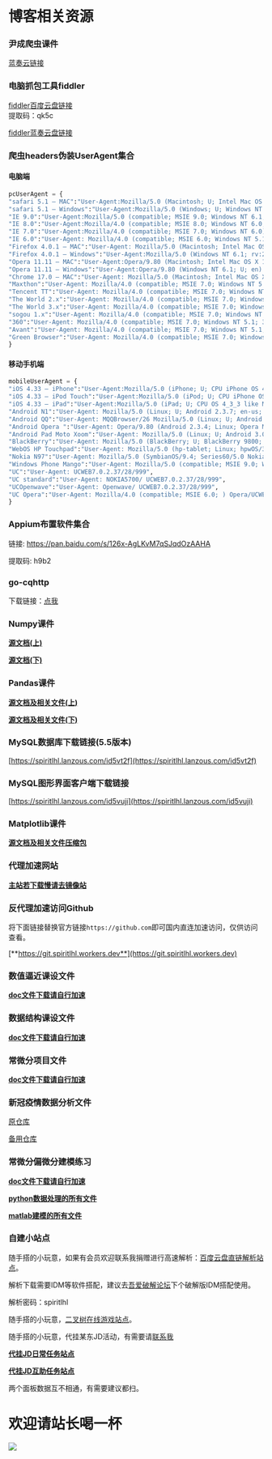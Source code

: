 # 博客相关资源


### 尹成爬虫课件

[蓝奏云链接](https://spiritlhl.lanzous.com/ic2ut2f)


### 电脑抓包工具fiddler

[fiddler百度云盘链接](https://pan.baidu.com/s/1Q1paSfVbpXpjmITOOIW1rw)  
提取码：qk5c    

[fiddler蓝奏云盘链接](https://spiritlhl.lanzous.com/ic2un3a)  


### 爬虫headers伪装UserAgent集合

#### 电脑端
```python
pcUserAgent = {
"safari 5.1 – MAC":"User-Agent:Mozilla/5.0 (Macintosh; U; Intel Mac OS X 10_6_8; en-us) AppleWebKit/534.50 (KHTML, like Gecko) Version/5.1 Safari/534.50",
"safari 5.1 – Windows":"User-Agent:Mozilla/5.0 (Windows; U; Windows NT 6.1; en-us) AppleWebKit/534.50 (KHTML, like Gecko) Version/5.1 Safari/534.50",
"IE 9.0":"User-Agent:Mozilla/5.0 (compatible; MSIE 9.0; Windows NT 6.1; Trident/5.0);",
"IE 8.0":"User-Agent:Mozilla/4.0 (compatible; MSIE 8.0; Windows NT 6.0; Trident/4.0)",
"IE 7.0":"User-Agent:Mozilla/4.0 (compatible; MSIE 7.0; Windows NT 6.0)",
"IE 6.0":"User-Agent: Mozilla/4.0 (compatible; MSIE 6.0; Windows NT 5.1)",
"Firefox 4.0.1 – MAC":"User-Agent: Mozilla/5.0 (Macintosh; Intel Mac OS X 10.6; rv:2.0.1) Gecko/20100101 Firefox/4.0.1",
"Firefox 4.0.1 – Windows":"User-Agent:Mozilla/5.0 (Windows NT 6.1; rv:2.0.1) Gecko/20100101 Firefox/4.0.1",
"Opera 11.11 – MAC":"User-Agent:Opera/9.80 (Macintosh; Intel Mac OS X 10.6.8; U; en) Presto/2.8.131 Version/11.11",
"Opera 11.11 – Windows":"User-Agent:Opera/9.80 (Windows NT 6.1; U; en) Presto/2.8.131 Version/11.11",
"Chrome 17.0 – MAC":"User-Agent: Mozilla/5.0 (Macintosh; Intel Mac OS X 10_7_0) AppleWebKit/535.11 (KHTML, like Gecko) Chrome/17.0.963.56 Safari/535.11",
"Maxthon":"User-Agent: Mozilla/4.0 (compatible; MSIE 7.0; Windows NT 5.1; Maxthon 2.0)",
"Tencent TT":"User-Agent: Mozilla/4.0 (compatible; MSIE 7.0; Windows NT 5.1; TencentTraveler 4.0)",
"The World 2.x":"User-Agent: Mozilla/4.0 (compatible; MSIE 7.0; Windows NT 5.1)",
"The World 3.x":"User-Agent: Mozilla/4.0 (compatible; MSIE 7.0; Windows NT 5.1; The World)",
"sogou 1.x":"User-Agent: Mozilla/4.0 (compatible; MSIE 7.0; Windows NT 5.1; Trident/4.0; SE 2.X MetaSr 1.0; SE 2.X MetaSr 1.0; .NET CLR 2.0.50727; SE 2.X MetaSr 1.0)",
"360":"User-Agent: Mozilla/4.0 (compatible; MSIE 7.0; Windows NT 5.1; 360SE)",
"Avant":"User-Agent: Mozilla/4.0 (compatible; MSIE 7.0; Windows NT 5.1; Avant Browser)",
"Green Browser":"User-Agent: Mozilla/4.0 (compatible; MSIE 7.0; Windows NT 5.1)"
}
```

#### 移动手机端

```python
mobileUserAgent = {
"iOS 4.33 – iPhone":"User-Agent:Mozilla/5.0 (iPhone; U; CPU iPhone OS 4_3_3 like Mac OS X; en-us) AppleWebKit/533.17.9 (KHTML, like Gecko) Version/5.0.2 Mobile/8J2 Safari/6533.18.5",
"iOS 4.33 – iPod Touch":"User-Agent:Mozilla/5.0 (iPod; U; CPU iPhone OS 4_3_3 like Mac OS X; en-us) AppleWebKit/533.17.9 (KHTML, like Gecko) Version/5.0.2 Mobile/8J2 Safari/6533.18.5",
"iOS 4.33 – iPad":"User-Agent:Mozilla/5.0 (iPad; U; CPU OS 4_3_3 like Mac OS X; en-us) AppleWebKit/533.17.9 (KHTML, like Gecko) Version/5.0.2 Mobile/8J2 Safari/6533.18.5",
"Android N1":"User-Agent: Mozilla/5.0 (Linux; U; Android 2.3.7; en-us; Nexus One Build/FRF91) AppleWebKit/533.1 (KHTML, like Gecko) Version/4.0 Mobile Safari/533.1",
"Android QQ":"User-Agent: MQQBrowser/26 Mozilla/5.0 (Linux; U; Android 2.3.7; zh-cn; MB200 Build/GRJ22; CyanogenMod-7) AppleWebKit/533.1 (KHTML, like Gecko) Version/4.0 Mobile Safari/533.1",
"Android Opera ":"User-Agent: Opera/9.80 (Android 2.3.4; Linux; Opera Mobi/build-1107180945; U; en-GB) Presto/2.8.149 Version/11.10",
"Android Pad Moto Xoom":"User-Agent: Mozilla/5.0 (Linux; U; Android 3.0; en-us; Xoom Build/HRI39) AppleWebKit/534.13 (KHTML, like Gecko) Version/4.0 Safari/534.13",
"BlackBerry":"User-Agent: Mozilla/5.0 (BlackBerry; U; BlackBerry 9800; en) AppleWebKit/534.1+ (KHTML, like Gecko) Version/6.0.0.337 Mobile Safari/534.1+",
"WebOS HP Touchpad":"User-Agent: Mozilla/5.0 (hp-tablet; Linux; hpwOS/3.0.0; U; en-US) AppleWebKit/534.6 (KHTML, like Gecko) wOSBrowser/233.70 Safari/534.6 TouchPad/1.0",
"Nokia N97":"User-Agent: Mozilla/5.0 (SymbianOS/9.4; Series60/5.0 NokiaN97-1/20.0.019; Profile/MIDP-2.1 Configuration/CLDC-1.1) AppleWebKit/525 (KHTML, like Gecko) BrowserNG/7.1.18124",
"Windows Phone Mango":"User-Agent: Mozilla/5.0 (compatible; MSIE 9.0; Windows Phone OS 7.5; Trident/5.0; IEMobile/9.0; HTC; Titan)",
"UC":"User-Agent: UCWEB7.0.2.37/28/999",
"UC standard":"User-Agent: NOKIA5700/ UCWEB7.0.2.37/28/999",
"UCOpenwave":"User-Agent: Openwave/ UCWEB7.0.2.37/28/999",
"UC Opera":"User-Agent: Mozilla/4.0 (compatible; MSIE 6.0; ) Opera/UCWEB7.0.2.37/28/999"
}
```

### Appium布置软件集合

链接: https://pan.baidu.com/s/126x-AgLKvM7qSJqdOzAAHA 

提取码: h9b2 

### go-cqhttp

下载链接：[点我](https://spiritlhl.lanzoui.com/iv4evr02zed)

### Numpy课件

[**源文档(上)**](https://spiritlhl.lanzous.com/icjjc5c)

[**源文档(下)**](https://spiritlhl.lanzous.com/icwc7ib)

### Pandas课件

[**源文档及相关文件(上)**](https://spiritlhl.lanzous.com/id0v4tc)

[**源文档及相关文件(下)**](https://spiritlhl.lanzous.com/iHs20dxx0ih)

### MySQL数据库下载链接(5.5版本)

[https://spiritlhl.lanzous.com/id5vt2f](https://spiritlhl.lanzous.com/id5vt2f)

### MySQL图形界面客户端下载链接

[https://spiritlhl.lanzous.com/id5vuji](https://spiritlhl.lanzous.com/id5vuji)

### Matplotlib课件

[**源文档及相关文件压缩包**](https://spiritlhl.lanzous.com/iHs20dxx0ih)

### 代理加速网站

[**主站若下载慢请去镜像站**](https://ghproxy.com/)

### 反代理加速访问Github

将下面链接替换官方链接```https://github.com```即可国内直连加速访问，仅供访问查看。

[**https://git.spiritlhl.workers.dev**](https://git.spiritlhl.workers.dev)

### 数值逼近课设文件

[**doc文件下载请自行加速**](https://github.com/spiritLHL/college-item/blob/master/%E3%80%8A%E6%95%B0%E5%80%BC%E9%80%BC%E8%BF%91%E8%AF%BE%E7%A8%8B%E8%AE%BE%E8%AE%A1%E3%80%8B.doc)

### 数据结构课设文件

[**doc文件下载请自行加速**](https://github.com/spiritLHL/college-item/blob/master/%E6%95%B0%E6%8D%AE%E7%BB%93%E6%9E%84%E8%AF%BE%E8%AE%BE.docx)

### 常微分项目文件

[**doc文件下载请自行加速**](https://github.com/spiritLHL/college-item/blob/master/%E5%B8%B8%E5%BE%AE%E4%B8%89%E7%BA%A7%E9%A1%B9%E7%9B%AE%E6%8A%A5%E5%91%8A.doc)

### 新冠疫情数据分析文件

[原仓库](https://github.com/spiritLHL/Cov2019Analysis)

[备用仓库](https://gitee.com/spiritlhl/Cov2019Analysis)

### 常微分偏微分建模练习

[**doc文件下载请自行加速**](https://github.com/spiritLHL/college-item/raw/master/%E5%B8%B8%E5%BE%AE%E5%88%86%E5%81%8F%E5%BE%AE%E5%88%86%E7%BB%83%E4%B9%A07%E6%9C%889%E6%97%A5.docx)

[**python数据处理的所有文件**](https://spiritlhl.lanzoui.com/inrOFr79utc)

[**matlab建模的所有文件**](https://spiritlhl.lanzoui.com/izqwWr7a04d)

### 自建小站点

随手搭的小玩意，如果有会员欢迎联系我捐赠进行高速解析：[百度云盘直链解析站点](http://www.spiritclub.top/)。

解析下载需要IDM等软件搭配，建议去[吾爱破解论坛](https://www.52pojie.cn/)下个破解版IDM搭配使用。

解析密码：spiritlhl

随手搭的小玩意，[二叉树在线游戏站点](http://43.132.171.233:9999/)。

随手搭的小玩意，代挂某东JD活动，有需要请[联系我](https://jq.qq.com/?_wv=1027&k=ptoIt761)

[**代挂JD日常任务站点**](http://a.spiritysdx.top:8888/)

[**代挂JD互助任务站点**](http://43.132.171.233:12345/)

两个面板数据互不相通，有需要建议都扫。

# 欢迎请站长喝一杯

![](https://spiritlhl-tc.oss-cn-beijing.aliyuncs.com/zz.jpg)
